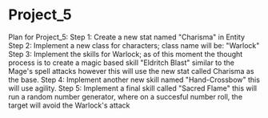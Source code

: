 # Project_5
Plan for Project_5:
Step 1: Create a new stat named "Charisma" in Entity
Step 2: Implement a new class for characters; class name will be: "Warlock"
Step 3: Implement the skills for Warlock; as of this moment the thought process is to create a magic based skill "Eldritch Blast" similar to the Mage's spell attacks however this will use the new stat called Charisma as the base.
Step 4: Implement another new skill named "Hand-Crossbow" this will use agility.
Step 5: Implement a final skill called "Sacred Flame" this will run a random number generator, where on a succesful number roll, the target will avoid the Warlock's attack